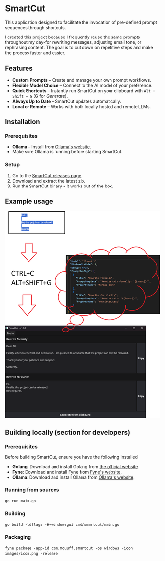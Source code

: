# SmartCut

This application designed to facilitate the invocation of pre-defined prompt sequences through shortcuts.

I created this project because I frequently reuse the same prompts throughout my day-for rewriting messages, adjusting email tone, or rephrasing content. The goal is to cut down on repetitive steps and make the process faster and easier.

## Features
- **Custom Prompts** – Create and manage your own prompt workflows.  
- **Flexible Model Choice** – Connect to the AI model of your preference.  
- **Quick Shortcuts** – Instantly run SmartCut on your clipboard with `Alt + Shift + G` (G for *Generate*).  
- **Always Up to Date** – SmartCut updates automatically.  
- **Local or Remote** – Works with both locally hosted and remote LLMs.  

## Installation

### Prerequisites

- **Ollama** – Install from [Ollama's website](https://ollama.com/).  
- Make sure Ollama is running before starting SmartCut.

### Setup

1. Go to the [SmartCut releases page](https://github.com/mouuff/SmartCut/releases).  
2. Download and extract the latest zip.  
3. Run the SmartCut binary - it works out of the box.

## Example usage

![Demo](images/demo.png)

## Building locally (section for developers)

### Prerequisites

Before building SmartCut, ensure you have the following installed:

- **Golang**: Download and install Golang from [the official website](https://golang.org/dl/).
- **Fyne**: Download and install Fyne from [Fyne's website](https://docs.fyne.io/started/).
- **Ollama**: Download and install Ollama from [Ollama's website](https://ollama.com/).

### Running from sources

`go run main.go`

### Building

`go build -ldflags -H=windowsgui cmd/smartcut/main.go`

### Packaging

`fyne package -app-id com.mouuff.smartcut -os windows -icon images/icon.png -release`
